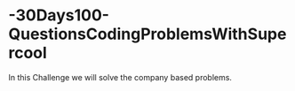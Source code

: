 # -30Days100-QuestionsCodingProblemsWithSupercool
In this Challenge we will solve the company based problems.
